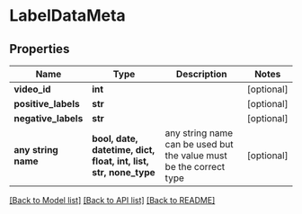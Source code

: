# LabelDataMeta


## Properties
Name | Type | Description | Notes
------------ | ------------- | ------------- | -------------
**video_id** | **int** |  | [optional] 
**positive_labels** | **str** |  | [optional] 
**negative_labels** | **str** |  | [optional] 
**any string name** | **bool, date, datetime, dict, float, int, list, str, none_type** | any string name can be used but the value must be the correct type | [optional]

[[Back to Model list]](../README.md#documentation-for-models) [[Back to API list]](../README.md#documentation-for-api-endpoints) [[Back to README]](../README.md)


